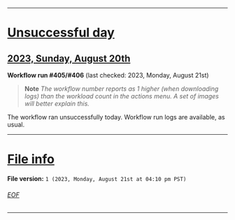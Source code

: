 
***

# [Unsuccessful day](#Unsuccessful-day)

## [2023, Sunday, August 20th](#2023-Sunday-August-20th)

**Workflow run #405/#406** (last checked: 2023, Monday, August 21st)

> **Note** _The workflow number reports as 1 higher (when downloading logs) than the workload count in the actions menu. A set of images will better explain this._

The workflow ran unsuccessfully today. Workflow run logs are available, as usual.

***

# [File info](#File-info)

**File version:** `1 (2023, Monday, August 21st at 04:10 pm PST)`

###### [EOF](#EOF)

***
